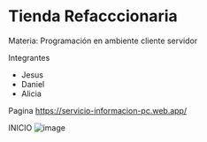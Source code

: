 # Tienda Refacccionaria
Materia: Programación en ambiente cliente servidor

Integrantes
- Jesus
- Daniel
- Alicia

Pagina
https://servicio-informacion-pc.web.app/

INICIO
![image](https://user-images.githubusercontent.com/98989050/158930080-93e98af7-15b5-4447-bd86-14a55c2bd358.png)

